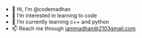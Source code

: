 - 👋 Hi, I’m @codemadhan
- 👀 I’m interested in learning to code
- 🌱 I’m currently learning c++ and python 
- 📫 Reach me through iammadhan@2103gmail.com

<!---
codemadhan/codemadhan is a ✨ special ✨ repository because its `README.md` (this file) appears on your GitHub profile.
You can click the Preview link to take a look at your changes.
--->
